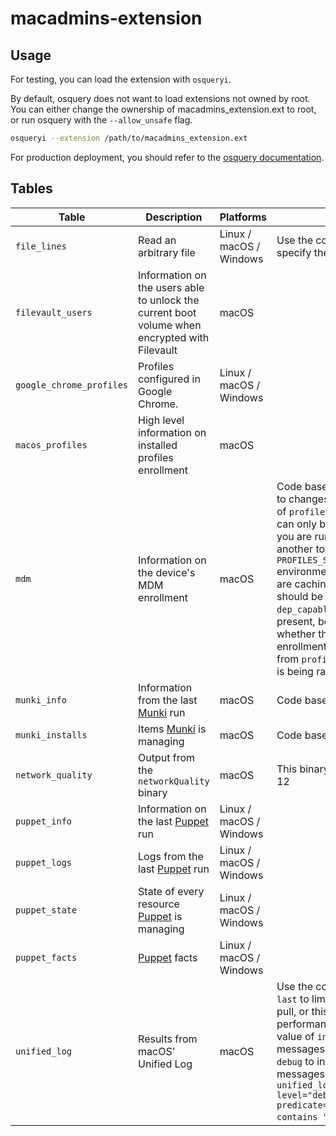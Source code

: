 # macadmins-extension

## Usage

For testing, you can load the extension with `osqueryi`.

By default, osquery does not want to load extensions not owned by root. You can either change the ownership of macadmins_extension.ext to root, or run osquery with the `--allow_unsafe` flag.

```bash
osqueryi --extension /path/to/macadmins_extension.ext
```

For production deployment, you should refer to the [osquery documentation](https://osquery.readthedocs.io/en/stable/deployment/extensions/).

## Tables

| Table                    | Description                                                                                   | Platforms               | Notes                                                                                                                                                                                                                                                                                                                                                                                                                                                                                                                                                                                                                 |
| ------------------------ | --------------------------------------------------------------------------------------------- | ----------------------- | --------------------------------------------------------------------------------------------------------------------------------------------------------------------------------------------------------------------------------------------------------------------------------------------------------------------------------------------------------------------------------------------------------------------------------------------------------------------------------------------------------------------------------------------------------------------------------------------------------------------- |
| `file_lines`             | Read an arbitrary file                                                                        | Linux / macOS / Windows | Use the constraint `path` and `last` to specify the file to read lines from                                                                                                                                                                                                                                                                                                                                                                                                                                                                                                                                           |
| `filevault_users`        | Information on the users able to unlock the current boot volume when encrypted with Filevault | macOS                   |                                                                                                                                                                                                                                                                                                                                                                                                                                                                                                                                                                                                                       |
| `google_chrome_profiles` | Profiles configured in Google Chrome.                                                         | Linux / macOS / Windows |                                                                                                                                                                                                                                                                                                                                                                                                                                                                                                                                                                                                                       |
| `macos_profiles`         | High level information on installed profiles enrollment                                       | macOS                   |
| `mdm`                    | Information on the device's MDM enrollment                                                    | macOS                   | Code based on work by [Kolide](https://github.com/kolide/launcher). Due to changes in macOS 12.3, the output of `profiles show -type enrollment` can only be generated once a day. If you are running this command with another tool, you should set the `PROFILES_SHOW_ENROLLMENT_CACHE_PATH` environment variable to the path you are caching this. The cache file should be `json` with the keys `dep_capable` and `rate_limited` present, both booleans representing whether the device is capable of DEP enrollment and whether the response from `profiles show -type enrollment` is being rate limited or not. |
| `munki_info`             | Information from the last [Munki](https://github.com/munki/munki) run                         | macOS                   | Code based on work by [Kolide](https://github.com/kolide/launcher)                                                                                                                                                                                                                                                                                                                                                                                                                                                                                                                                                    |
| `munki_installs`         | Items [Munki](https://github.com/munki/munki) is managing                                     | macOS                   | Code based on work by [Kolide](https://github.com/kolide/launcher)                                                                                                                                                                                                                                                                                                                                                                                                                                                                                                                                                    |
| `network_quality`        | Output from the `networkQuality` binary                                                       | macOS                   | This binary is only present on macOS 12                                                                                                                                                                                                                                                                                                                                                                                                                                                                                                                                                                               |
| `puppet_info`            | Information on the last [Puppet](https://puppetlabs.com) run                                  | Linux / macOS / Windows |                                                                                                                                                                                                                                                                                                                                                                                                                                                                                                                                                                                                                       |
| `puppet_logs`            | Logs from the last [Puppet](https://puppetlabs.com) run                                       | Linux / macOS / Windows |                                                                                                                                                                                                                                                                                                                                                                                                                                                                                                                                                                                                                       |
| `puppet_state`           | State of every resource [Puppet](https://puppetlabs.com) is managing                          | Linux / macOS / Windows |                                                                                                                                                                                                                                                                                                                                                                                                                                                                                                                                                                                                                       |
| `puppet_facts`           | [Puppet](https://puppetlabs.com) facts                                                        | Linux / macOS / Windows |                                                                                                                                                                                                                                                                                                                                                                                                                                                                                                                                                                                                                       |
| `unified_log`            | Results from macOS' Unified Log                                                               | macOS                   | Use the constraints `predicate` and `last` to limit the number of results you pull, or this will not be very performant at all. Use `level` with a value of `info` to include info level messages. Use `level` with a value of `debug` to include info and debug level messages. (`select * from unified_log where last="1h" and level="debug" and predicate='processImagePath contains "mdmclient"';`)                                                                                                                                                                                                               |
